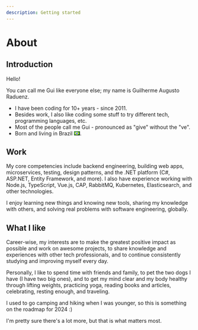 ```yaml
---
description: Getting started
---
```


# About

## Introduction

Hello!

You can call me Gui like everyone else; my name is Guilherme Augusto Raduenz.

* I have been coding for 10+ years - since 2011.
* Besides work, I also like coding some stuff to try different tech, programming languages, etc.
* Most of the people call me Gui - pronounced as "give" without the "ve".
* Born and living in Brazil [![Brazil](https://github.com/graduenz/graduenz/raw/main/br.png)](https://github.com/graduenz/graduenz/blob/main/br.png).

## Work

My core competencies include backend engineering, building web apps, microservices, testing, design patterns, and the .NET platform (C#, ASP.NET, Entity Framework, and more). I also have experience working with Node.js, TypeScript, Vue.js, CAP, RabbitMQ, Kubernetes, Elasticsearch, and other technologies.

I enjoy learning new things and knowing new tools, sharing my knowledge with others, and solving real problems with software engineering, globally.

## What I like

Career-wise, my interests are to make the greatest positive impact as possible and work on awesome projects, to share knowledge and experiences with other tech professionals, and to continue consistently studying and improving myself every day.

Personally, I like to spend time with friends and family, to pet the two dogs I have (I have two big ones), and to get my mind clear and my body healthy through lifting weights, practicing yoga, reading books and articles, celebrating, resting enough, and traveling.

I used to go camping and hiking when I was younger, so this is something on the roadmap for 2024 :)

I'm pretty sure there's a lot more, but that is what matters most.
